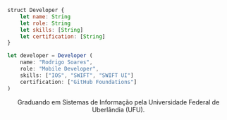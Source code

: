 ~~~javascript
struct Developer {
    let name: String
    let role: String
    let skills: [String]
    let certification: [String]
}

let developer = Developer (
    name: "Rodrigo Soares",
    role: "Mobile Developer",
    skills: ["IOS", "SWIFT", "SWIFT UI"]
    certification: ["GitHub Foundations"]
)

~~~

<p align="center">
Graduando em Sistemas de Informação pela Universidade Federal de Uberlândia (UFU).
</p>
